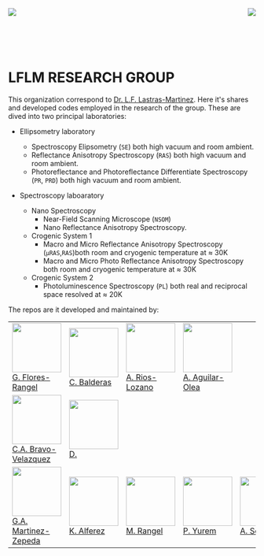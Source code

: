 <img align="left" src="http://www.iico.uaslp.mx/_catalogs/masterpage/UASLP/imagenes/UASLP.png">
<img align="right" src="http://www.iico.uaslp.mx/_catalogs/masterpage/UASLP/imagenes/Escudo.png">
</br></br></br></br></br>

# LFLM RESEARCH GROUP
This organization correspond to [Dr. L.F. Lastras-Martinez](http://www.iico.uaslp.mx/Paginas/Luis-Felipe.aspx). Here it's shares and developed codes employed in the research of the group. These are dived into two principal laboratories:

* Ellipsometry laboratory
    + Spectroscopy Elipsometry (`SE`) both high vacuum and room ambient. 
    + Reflectance Anisotropy Spectroscopy (`RAS`) both high vacuum and room ambient. 
    + Photoreflectance and Photoreflectance Differentiate Spectroscopy (`PR`, `PRD`) both high vacuum and room ambient. 

* Spectroscopy laboaratory
    + Nano Spectroscopy
        * Near-Field Scanning Microscope (`NSOM`)
        * Nano Reflectance Anisotropy Spectroscopy.
    + Crogenic System 1
        * Macro and Micro Reflectance Anisotropy Spectroscopy 
        (<code>&mu;RAS</code>,`RAS`)both room and cryogenic temperature at ≈ 30K
        *  Macro and Micro Photo Reflectance Anisotropy Spectroscopy both room and cryogenic temperature at ≈ 30K
    + Crogenic System 2
        * Photoluminescence Spectroscopy (`PL`) both real and reciprocal space resolved at ≈ 20K

The repos are it developed and maintained by:

<table>
<tr>
  <td>
  <img align=center width=100 heigh=100 src="https://avatars.githubusercontent.com/u/58153919?v=4"> <br> 
  <a href="https://github.com/gabflrs" target="_top">G. Flores-Rangel</a>
  </br>
  </td>
  <td> <img align =center width=100 heigh=100  src="https://avatars.githubusercontent.com/u/93688253?v=4"><br>
  <a href="https://github.com/cutberto-balderas" target="_top">
  C. Balderas</td>
  <td><img align =center width=100 heigh=100  src="https://avatars.githubusercontent.com/u/93691882?v=4"> <br> <a href="https://github.com/AlejandroRiosLozano" target="_top">A. Rios-Lozano</td>
  <td> <img align =center width=100 heigh=100  src="https://avatars.githubusercontent.com/u/93691841?v=4"><br> 
  <a href="https://github.com/AlbertoOlea" target="_top">A. Aguilar-Olea</td>
    <td></td>
    <td></td>
</tr>
<tr>
    <td>
    <img align=center width=100 heigh=100 src="https://avatars.githubusercontent.com/u/68243899?v=4"> 
        <br> 
        <a href="https://github.com/CarlosBravel" target="_top">C.A. Bravo-Velazquez</a>
        </br>
    </td>
    <td>
    <img align=center width=100 heigh=100 src="https://avatars.githubusercontent.com/u/93018124?v=4"> 
        <br> 
        <a href="https://github.com/David-HERS" target="_top">D. </a>
        </br>
    </td>
    <td></td>
    <td></td>
     <td></td>
    <td></td>
</tr>
<tr>
    <td>
    <img align=center width=100 heigh=100 src="https://avatars.githubusercontent.com/u/59182337?v=4"> 
        <br> 
        <a href="https://github.com/Gabmtzz" target="_top">G.A. Martinez-Zepeda</a>
        </br>
    </td>
    <td>
    <img align=center width=100 heigh=100 src="https://avatars.githubusercontent.com/u/93692709?v=4"> 
        <br> 
        <a href="https://github.com/David-HERS" target="_top">K. Alferez </a>
        </br>
    </td>
    <td>
    <img align=center width=100 heigh=100 src="https://avatars.githubusercontent.com/u/93691618?v=4"> 
        <br> 
        <a href="https://github.com/Mariarangel6" target="_top">M. Rangel </a>
        </br>
    </td>
    <td>
     <img align=center width=100 heigh=100 src="https://avatars.githubusercontent.com/u/93017446?v=4"> 
        <br> 
        <a href="https://github.com/PaolaYurem" target="_top">P. Yurem </a>
        </br>
    </td>
    <td>
     <img align=center width=100 heigh=100 src="https://avatars.githubusercontent.com/u/76220625?v=4"> 
        <br> 
        <a href="https://github.com/AlbertoSegura24" target="_top">A. Segura </a>
        </br>
    </td>
    <td>
     <img align=center width=100 heigh=100 src="https://avatars.githubusercontent.com/u/10236471?v=4"> 
        <br> 
        <a href="https://github.com/RUCO13" target="_top">O. Ruiz-Cigarrillo <a>
        <a href="https://twitter.com/RUCO0713"><img border="0" src="https://img.shields.io/twitter/follow/RUCO0713?color=blue&logo=twitter&style=flat"/></a>
        </br>
    </td>
</tr>
</table>
